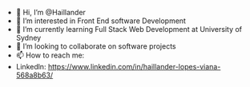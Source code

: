 - 👋 Hi, I’m @Haillander
- 👀 I’m interested in Front End software Development 
- 🌱 I’m currently learning Full Stack Web Development at University of Sydney
- 💞️ I’m looking to collaborate on software projects
- 📫 How to reach me:
- Linkedln:
 https://www.linkedin.com/in/haillander-lopes-viana-568a8b63/
 

<!---
Haillander/Haillander is a ✨ special ✨ repository because its `README.md` (this file) appears on your GitHub profile.
You can click the Preview link to take a look at your changes.
--->
